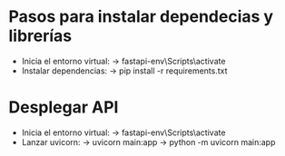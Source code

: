 # Pasos para instalar dependecias y librerías
- Inicia el entorno virtual:
    -> fastapi-env\Scripts\activate  
- Instalar dependencias:
    -> pip install -r requirements.txt

# Desplegar API
- Inicia el entorno virtual:
    -> fastapi-env\Scripts\activate
- Lanzar uvicorn:
    -> uvicorn main:app
    -> python -m uvicorn main:app
